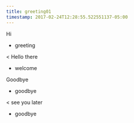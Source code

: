 ```yaml
---
title: greeting01
timestamp: 2017-02-24T12:28:55.522551137-05:00
---
```


Hi
* greeting

< Hello there
* welcome

Goodbye
* goodbye

< see you later
* goodbye
